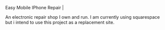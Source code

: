 Easy Mobile IPhone Repair | 

An electronic repair shop I own and run. I am currently using squarespace but i intend to use this project as a replacement site. 
